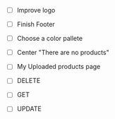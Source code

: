 - [ ]  Improve logo
- [ ]  Finish Footer
- [ ]  Choose a color pallete
- [ ]  Center "There are no products"
- [ ]  My Uploaded products page
  - [ ]  DELETE
  - [ ]  GET
  - [ ]  UPDATE

  